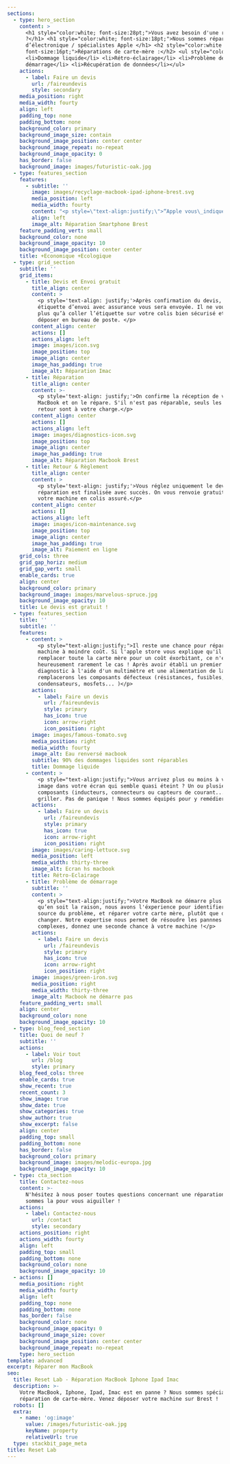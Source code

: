 ```yaml
---
sections:
  - type: hero_section
    content: >
      <h1 style="color:white; font-size:28pt;">Vous avez besoin d'une réparation
      ?</h1> <h1 style="color:white; font-size:18pt;">Nous sommes réparateurs
      d’électronique / spécialistes Apple </h1> <h2 style="color:white ;
      font-size:16pt;">Réparations de carte-mère :</h2> <ul style="color:white">
      <li>Dommage liquide</li> <li>Rétro-éclairage</li> <li>Problème de
      démarrage</li> <li>Récupération de données</li></ul> 
    actions:
      - label: Faire un devis
        url: /faireundevis
        style: secondary
    media_position: right
    media_width: fourty
    align: left
    padding_top: none
    padding_bottom: none
    background_color: primary
    background_image_size: contain
    background_image_position: center center
    background_image_repeat: no-repeat
    background_image_opacity: 0
    has_border: false
    background_image: images/futuristic-oak.jpg
  - type: features_section
    features:
      - subtitle: ''
        image: images/recyclage-macbook-ipad-iphone-brest.svg
        media_position: left
        media_width: fourty
        content: "<p style=\"text-align:justify;\">“Apple vous\_indique que les indicateurs d'humidité sont passés au rouge et que du liquide se trouve dans l'ordinateur ? Montant de la réparation estimée : plus de 1 200€ pour remplacer toute la carte mère ! Nous sommes l'alternative et vous proposons une réparation à moindre coût sans remplacer la carte mère (de 180 à 450€ TTC, selon la panne et l'âge de votre MacBook). Non seulement c'est <strong>économique</strong> pour le client, une <strong>passion</strong> pour le réparateur et <strong>écologique</strong> pour tout le monde.”</p>\n"
        align: left
        image_alt: Réparation Smartphone Brest
    feature_padding_vert: small
    background_color: none
    background_image_opacity: 10
    background_image_position: center center
    title: +Economique +Ecologique
  - type: grid_section
    subtitle: ''
    grid_items:
      - title: Devis et Envoi gratuit
        title_align: center
        content: >
          <p style='text-align: justify;'>Après confirmation du devis, une
          étiquette d’envoi avec assurance vous sera envoyée. Il ne vous reste
          plus qu’à coller l’étiquette sur votre colis bien sécurisé et de le
          déposer en bureau de poste. </p>
        content_align: center
        actions: []
        actions_align: left
        image: images/icon.svg
        image_position: top
        image_align: center
        image_has_padding: true
        image_alt: Réparation Imac
      - title: Réparation
        title_align: center
        content: >-
          <p style='text-align: justify;'>On confirme la réception de votre
          MacBook et on le répare. S'il n'est pas réparable, seuls les frais de
          retour sont à votre charge.</p>
        content_align: center
        actions: []
        actions_align: left
        image: images/diagnostics-icon.svg
        image_position: top
        image_align: center
        image_has_padding: true
        image_alt: Réparation Macbook Brest
      - title: Retour & Règlement
        title_align: center
        content: >
          <p style='text-align: justify;'>Vous réglez uniquement le devis si la
          réparation est finalisée avec succès. On vous renvoie gratuitement
          votre machine en colis assuré.</p>
        content_align: center
        actions: []
        actions_align: left
        image: images/icon-maintenance.svg
        image_position: top
        image_align: center
        image_has_padding: true
        image_alt: Paiement en ligne
    grid_cols: three
    grid_gap_horiz: medium
    grid_gap_vert: small
    enable_cards: true
    align: center
    background_color: primary
    background_image: images/marvelous-spruce.jpg
    background_image_opacity: 10
    title: Le devis est gratuit !
  - type: features_section
    title: ''
    subtitle: ''
    features:
      - content: >
          <p style="text-align:justify;">Il reste une chance pour réparer votre
          machine à moindre coût. Si l'apple store vous explique qu'il faut
          remplacer toute la carte mère pour un coût éxorbitant, ce n'est
          heureusement rarement le cas ! Après avoir établi un premier
          diagnostic à l'aide d'un multimètre et une alimentation de labo, nous
          remplacerons les composants défecteux (résistances, fusibles,
          condensateurs, mosfets... )</p>
        actions:
          - label: Faire un devis
            url: /faireundevis
            style: primary
            has_icon: true
            icon: arrow-right
            icon_position: right
        image: images/famous-tomato.svg
        media_position: right
        media_width: fourty
        image_alt: Eau renversé macbook
        subtitle: 90% des dommages liquides sont réparables
        title: Dommage liquide
      - content: >
          <p style="text-align:justify;">Vous arrivez plus ou moins à voir une
          image dans votre écran qui semble quasi éteint ? Un ou plusieurs
          composants (inducteurs, connecteurs ou capteurs de courant...) ont dû
          griller. Pas de panique ! Nous sommes équipés pour y remédier.</p>
        actions:
          - label: Faire un devis
            url: /faireundevis
            style: primary
            has_icon: true
            icon: arrow-right
            icon_position: right
        image: images/caring-lettuce.svg
        media_position: left
        media_width: thirty-three
        image_alt: Ecran hs macbook
        title: Rétro-Eclairage
      - title: Problème de démarrage
        subtitle: ''
        content: >
          <p style="text-align:justify;">Votre MacBook ne démarre plus ? Quelle
          qu’en soit la raison, nous avons l'éxperience pour identifier la
          source du problème, et réparer votre carte mère, plutôt que de la
          changer. Notre expertise nous permet de résoudre les pannnes les plus
          complexes, donnez une seconde chance à votre machine !</p>
        actions:
          - label: Faire un devis
            url: /faireundevis
            style: primary
            has_icon: true
            icon: arrow-right
            icon_position: right
        image: images/green-iron.svg
        media_position: right
        media_width: thirty-three
        image_alt: Macbook ne démarre pas
    feature_padding_vert: small
    align: center
    background_color: none
    background_image_opacity: 10
  - type: blog_feed_section
    title: Quoi de neuf ?
    subtitle: ''
    actions:
      - label: Voir tout
        url: /blog
        style: primary
    blog_feed_cols: three
    enable_cards: true
    show_recent: true
    recent_count: 3
    show_image: true
    show_date: true
    show_categories: true
    show_author: true
    show_excerpt: false
    align: center
    padding_top: small
    padding_bottom: none
    has_border: false
    background_color: primary
    background_image: images/melodic-europa.jpg
    background_image_opacity: 10
  - type: cta_section
    title: Contactez-nous
    content: >-
      N'hésitez à nous poser toutes questions concernant une réparation. Nous
      sommes la pour vous aiguiller ! 
    actions:
      - label: Contactez-nous
        url: /contact
        style: secondary
    actions_position: right
    actions_width: fourty
    align: left
    padding_top: small
    padding_bottom: none
    background_color: none
    background_image_opacity: 10
  - actions: []
    media_position: right
    media_width: fourty
    align: left
    padding_top: none
    padding_bottom: none
    has_border: false
    background_color: none
    background_image_opacity: 0
    background_image_size: cover
    background_image_position: center center
    background_image_repeat: no-repeat
    type: hero_section
template: advanced
excerpt: Réparer mon MacBook
seo:
  title: Reset Lab - Réparation MacBook Iphone Ipad Imac
  description: >-
    Votre MacBook, Iphone, Ipad, Imac est en panne ? Nous sommes spécialistes en
    réparation de carte-mère. Venez déposer votre machine sur Brest ! 
  robots: []
  extra:
    - name: 'og:image'
      value: /images/futuristic-oak.jpg
      keyName: property
      relativeUrl: true
  type: stackbit_page_meta
title: Reset Lab
---
```

